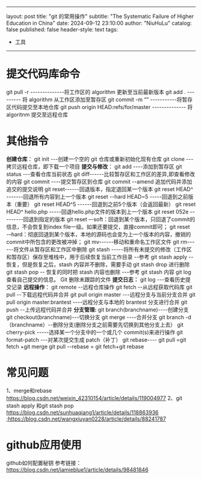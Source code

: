  ---
layout: post
title: "git 的常用操作"
subtitle: "The Systematic Failure of Higher Education in China"
date: 2024-09-12 23:10:00
author: "NiuHuLu"
catalog: false
published: false
header-style: text
tags:
  - 工具
---
# 提交代码库命令
git pull -r --------------将工作区的 algorithm 更新至当前最新版本
git add . --------- 将 algorithm 从工作区添加至暂存区
git commit -m “” -----------将暂存区代码提交至本地仓库
git push origin HEAD:refs/for/master -------------- 将 algoritnm 提交至远程仓库
# 其他指令
**创建仓库**：
git init ---创建一个空的 git 仓库或重新初始化现有仓库
git clone ---拷贝远程仓库，即下载一个项目
**提交与修改**：
git add ----添加到暂存区
git status ---查看仓库当前状态
git diff------比较暂存区和工作区的差异,即查看修改的内容
git commit ----提交暂存区到仓库
git commit --amend 追加代码并添加追交的提交说明
git reset------回退版本，指定退回某一个版本
       git reset HEAD^   -------回退所有内容到上一个版本
       git  reset --hard HEAD~5 -----回退到之前版本（重要）
       git reset HEAD^5 ------回退到之前5个版本（会返回最新）
       git reset HEAD^ hello.php  -----回退hello.php文件的版本到上一个版本
       git reset 052e ---------回退到指定的版本
       git reset –-soft：回退到某个版本，只回退了commit的信息，不会恢复到index file一级。如果还要提交，直接commit即可；
       git reset -–hard：彻底回退到某个版本，本地的源码也会变为上一个版本的内容，撤销的commit中所包含的更改被冲掉；
git mv------移动和重命名工作区文件
git rm------将文件从暂存区和工作区中删除
git stash -----将所有未提交的修改（工作区和暂存区）保存至堆栈中，用于后续恢复当前工作目录 --参考
git stash apply --恢复，但是恢复之后，stash 内容并不删除，需要手动 git stash drop 进行删除
git stash pop -- 恢复的同时把 stash 内容也删除 ---参考 git stash 内容
git log 查看自己提交的信息。
Git 删除未跟踪的文件
**提交日志：**
git log ---查看历史提交记录
**远程操作**：
git remote --远程仓库操作
git fetch --从远程获取代码库
git pull --下载远程代码并合并
git pull origin master ---远程分支与当前分支合并
git pull origin master:brantest ----远程分支与本地的 brantest 分支进行合并
git push --上传远程代码并合并
**分支管理:**
git branch(branchname)----创建分支
git checkout(branchname)---切换分支
git merge ----合并分支
git branch -d （branchname）--删除分支(删除分支之前需要先切换到其他分支上去）
git cherry-pick <commit id> -----选择某一个分支中的一个或几个 commit(s)来进行操作
git format-patch ---对某次提交生成 patch（补丁）
git rebase----
git pull =git fetch +git merge
git pull --rebase = git fetch+git rebase

# 常见问题
1、merge和rebase    <https://blog.csdn.net/weixin_42310154/article/details/119004977>
2、git stash apply 和git stash pop   <https://blog.csdn.net/sunhuaqiang1/article/details/118863936> ;<https://blog.csdn.net/wangxiuyan0228/article/details/88241787>


# github应用使用
  github如何配置秘钥
  参考链接：https://blog.csdn.net/jamieblue1/article/details/98481846

